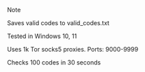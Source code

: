 > [!NOTE]
> Saves valid codes to valid_codes.txt
> 
> Tested in Windows 10, 11
> 
> Uses 1k Tor socks5 proxies. Ports: 9000-9999
>
> Checks 100 codes in 30 seconds
